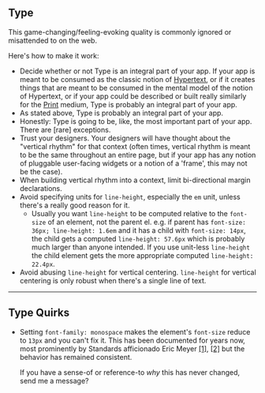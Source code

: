 ## Type

This game-changing/feeling-evoking quality is commonly ignored or misattended to on the web.

Here's how to make it work:

* Decide whether or not Type is an integral part of your app. If your app is meant to be consumed as the classic notion of [Hypertext](http://en.wikipedia.org/wiki/Hypertext), or if it creates things that are meant to be consumed in the mental model of the notion of Hypertext, or if your app could be described or built really similarly for the [Print](http://en.wikipedia.org/wiki/Print) medium, Type is probably an integral part of your app.
* As stated above, Type is probably an integral part of your app.
* Honestly: Type is going to be, like, the most important part of your app. There are [rare] exceptions.
* Trust your designers. Your designers will have thought about the "vertical rhythm" for that context (often times, vertical rhythm is meant to be the same throughout an entire page, but if your app has any notion of pluggable user-facing widgets or a notion of a 'frame', this may not be the case).
* When building vertical rhythm into a context, limit bi-directional margin declarations.
* Avoid specifying units for `line-height`, especially the `em` unit, unless there's a really good reason for it.
  * Usually you want `line-height` to be computed relative to the `font-size` of an element, not the parent el.
    e.g. if parent has `font-size: 36px; line-height: 1.6em` and it has a child with `font-size: 14px`,
    the child gets a computed `line-height: 57.6px` which is probably much larger than anyone intended.
    If you use unit-less `line-height` the child element gets the more appropriate computed `line-height: 22.4px`.
* Avoid abusing `line-height` for vertical centering.
  `line-height` for vertical centering is only robust
  when there's a single line of text.


---

## Type Quirks

* Setting `font-family: monospace` makes the element's `font-size` reduce to `13px`
  and you can't fix it.  This has been documented for years now,
  most prominently by Standards afficionado Eric Meyer
  [[1]](http://meyerweb.com/eric/thoughts/2010/02/12/fixed-monospace-sizing/),
  [[2]](http://code.stephenmorley.org/html-and-css/fixing-browsers-broken-monospace-font-handling/)
  but the behavior has remained consistent.

  If you have a sense-of or reference-to _why_ this has never changed, send me a message?
